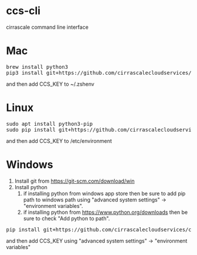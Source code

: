 # ccs-cli
cirrascale command line interface

# Mac

<pre>
brew install python3
pip3 install git+https://github.com/cirrascalecloudservices/ccs-cli --force-reinstall
</pre>

and then add CCS_KEY to ~/.zshenv

# Linux

<pre>
sudo apt install python3-pip
sudo pip install git+https://github.com/cirrascalecloudservices/ccs-cli --force-reinstall
</pre>

and then add CCS_KEY to /etc/environment

# Windows

1. Install git from https://git-scm.com/download/win
2. Install python
   1. if installing python from windows app store then be sure to add pip path to windows path using "advanced system settings" -> "environment variables".
   1. if installing python from https://www.python.org/downloads then be sure to check "Add python to path".

<pre>
pip install git+https://github.com/cirrascalecloudservices/ccs-cli --force-reinstall
</pre>

and then add CCS_KEY using "advanced system settings" -> "environment variables"
